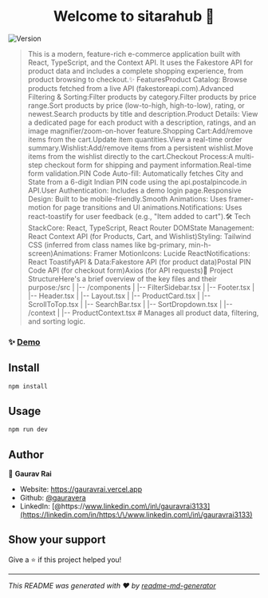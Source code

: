 <h1 align="center">Welcome to sitarahub 👋</h1>
<p>
  <img alt="Version" src="https://img.shields.io/badge/version-0.0.0-blue.svg?cacheSeconds=2592000" />
</p>

> This is a modern, feature-rich e-commerce application built with React, TypeScript, and the Context API. It uses the Fakestore API for product data and includes a complete shopping experience, from product browsing to checkout.✨ FeaturesProduct Catalog: Browse products fetched from a live API (fakestoreapi.com).Advanced Filtering & Sorting:Filter products by category.Filter products by price range.Sort products by price (low-to-high, high-to-low), rating, or newest.Search products by title and description.Product Details: View a dedicated page for each product with a description, ratings, and an image magnifier/zoom-on-hover feature.Shopping Cart:Add/remove items from the cart.Update item quantities.View a real-time order summary.Wishlist:Add/remove items from a persistent wishlist.Move items from the wishlist directly to the cart.Checkout Process:A multi-step checkout form for shipping and payment information.Real-time form validation.PIN Code Auto-fill: Automatically fetches City and State from a 6-digit Indian PIN code using the api.postalpincode.in API.User Authentication: Includes a demo login page.Responsive Design: Built to be mobile-friendly.Smooth Animations: Uses framer-motion for page transitions and UI animations.Notifications: Uses react-toastify for user feedback (e.g., &#34;Item added to cart&#34;).🛠️ Tech StackCore: React, TypeScript, React Router DOMState Management: React Context API (for Products, Cart, and Wishlist)Styling: Tailwind CSS (inferred from class names like bg-primary, min-h-screen)Animations: Framer MotionIcons: Lucide ReactNotifications: React ToastifyAPI & Data:Fakestore API (for product data)Postal PIN Code API (for checkout form)Axios (for API requests)📁 Project StructureHere's a brief overview of the key files and their purpose:/src | |-- /components | |-- FilterSidebar.tsx | |-- Footer.tsx | |-- Header.tsx | |-- Layout.tsx | |-- ProductCard.tsx | |-- ScrollToTop.tsx | |-- SearchBar.tsx | |-- SortDropdown.tsx | |-- /context | |-- ProductContext.tsx # Manages all product data, filtering, and sorting logic. 

### ✨ [Demo](http://localhost:5173)

## Install

```sh
npm install
```

## Usage

```sh
npm run dev
```

## Author

👤 **Gaurav Rai**

* Website: https://gauravrai.vercel.app
* Github: [@gauravera](https://github.com/gauravera)
* LinkedIn: [@https:\/\/www.linkedin.com\/in\/gauravrai3133](https://linkedin.com/in/https:\/\/www.linkedin.com\/in\/gauravrai3133)

## Show your support

Give a ⭐️ if this project helped you!

***
_This README was generated with ❤️ by [readme-md-generator](https://github.com/kefranabg/readme-md-generator)_